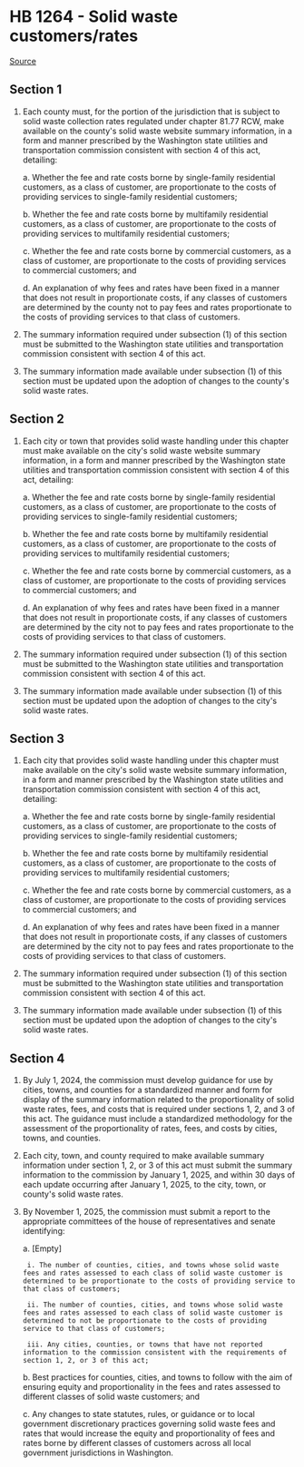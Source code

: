 # HB 1264 - Solid waste customers/rates

[Source](http://lawfilesext.leg.wa.gov/biennium/2023-24/Pdf/Bills/House%20Bills/1264.pdf)

## Section 1
1. Each county must, for the portion of the jurisdiction that is subject to solid waste collection rates regulated under chapter 81.77 RCW, make available on the county's solid waste website summary information, in a form and manner prescribed by the Washington state utilities and transportation commission consistent with section 4 of this act, detailing:

    a. Whether the fee and rate costs borne by single-family residential customers, as a class of customer, are proportionate to the costs of providing services to single-family residential customers;

    b. Whether the fee and rate costs borne by multifamily residential customers, as a class of customer, are proportionate to the costs of providing services to multifamily residential customers;

    c. Whether the fee and rate costs borne by commercial customers, as a class of customer, are proportionate to the costs of providing services to commercial customers; and

    d. An explanation of why fees and rates have been fixed in a manner that does not result in proportionate costs, if any classes of customers are determined by the county not to pay fees and rates proportionate to the costs of providing services to that class of customers.

2. The summary information required under subsection (1) of this section must be submitted to the Washington state utilities and transportation commission consistent with section 4 of this act.

3. The summary information made available under subsection (1) of this section must be updated upon the adoption of changes to the county's solid waste rates.

## Section 2
1. Each city or town that provides solid waste handling under this chapter must make available on the city's solid waste website summary information, in a form and manner prescribed by the Washington state utilities and transportation commission consistent with section 4 of this act, detailing:

    a. Whether the fee and rate costs borne by single-family residential customers, as a class of customer, are proportionate to the costs of providing services to single-family residential customers;

    b. Whether the fee and rate costs borne by multifamily residential customers, as a class of customer, are proportionate to the costs of providing services to multifamily residential customers;

    c. Whether the fee and rate costs borne by commercial customers, as a class of customer, are proportionate to the costs of providing services to commercial customers; and

    d. An explanation of why fees and rates have been fixed in a manner that does not result in proportionate costs, if any classes of customers are determined by the city not to pay fees and rates proportionate to the costs of providing services to that class of customers.

2. The summary information required under subsection (1) of this section must be submitted to the Washington state utilities and transportation commission consistent with section 4 of this act.

3. The summary information made available under subsection (1) of this section must be updated upon the adoption of changes to the city's solid waste rates.

## Section 3
1. Each city that provides solid waste handling under this chapter must make available on the city's solid waste website summary information, in a form and manner prescribed by the Washington state utilities and transportation commission consistent with section 4 of this act, detailing:

    a. Whether the fee and rate costs borne by single-family residential customers, as a class of customer, are proportionate to the costs of providing services to single-family residential customers;

    b. Whether the fee and rate costs borne by multifamily residential customers, as a class of customer, are proportionate to the costs of providing services to multifamily residential customers;

    c. Whether the fee and rate costs borne by commercial customers, as a class of customer, are proportionate to the costs of providing services to commercial customers; and

    d. An explanation of why fees and rates have been fixed in a manner that does not result in proportionate costs, if any classes of customers are determined by the city not to pay fees and rates proportionate to the costs of providing services to that class of customers.

2. The summary information required under subsection (1) of this section must be submitted to the Washington state utilities and transportation commission consistent with section 4 of this act.

3. The summary information made available under subsection (1) of this section must be updated upon the adoption of changes to the city's solid waste rates.

## Section 4
1. By July 1, 2024, the commission must develop guidance for use by cities, towns, and counties for a standardized manner and form for display of the summary information related to the proportionality of solid waste rates, fees, and costs that is required under sections 1, 2, and 3 of this act. The guidance must include a standardized methodology for the assessment of the proportionality of rates, fees, and costs by cities, towns, and counties.

2. Each city, town, and county required to make available summary information under section 1, 2, or 3 of this act must submit the summary information to the commission by January 1, 2025, and within 30 days of each update occurring after January 1, 2025, to the city, town, or county's solid waste rates.

3. By November 1, 2025, the commission must submit a report to the appropriate committees of the house of representatives and senate identifying:

    a. [Empty]

        i. The number of counties, cities, and towns whose solid waste fees and rates assessed to each class of solid waste customer is determined to be proportionate to the costs of providing service to that class of customers;

        ii. The number of counties, cities, and towns whose solid waste fees and rates assessed to each class of solid waste customer is determined to not be proportionate to the costs of providing service to that class of customers;

        iii. Any cities, counties, or towns that have not reported information to the commission consistent with the requirements of section 1, 2, or 3 of this act;

    b. Best practices for counties, cities, and towns to follow with the aim of ensuring equity and proportionality in the fees and rates assessed to different classes of solid waste customers; and

    c. Any changes to state statutes, rules, or guidance or to local government discretionary practices governing solid waste fees and rates that would increase the equity and proportionality of fees and rates borne by different classes of customers across all local government jurisdictions in Washington.
